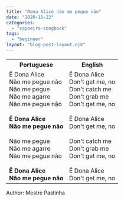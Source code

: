```yaml
---
title: "Dona Alice não me pegue não"
date: "2020-11-22"
categories: 
  - "capoeira-songbook"
tags: 
  - "beginner"
layout: "blog-post-layout.njk"
---
```


<table class="capoeira-table">
    <tr class="header-row">
        <th>Portuguese</th>
        <th>English</th>
    </tr>
    <tr>
        <td>Ê Dona Alice<br>
        Não me pegue não<br>
        Não me pegue<br>
        Não me agarre<br>
        Não me pegue não<br>
        <br>
        <strong>Ê Dona Alice<br>
        Não me pegue não</strong><br>
        <br>
        Não me pegue<br>
        Não me agarre<br>
        Não me pegue não<br>
        <br>
        <strong>Ê Dona Alice<br>
        Não me pegue não</strong></td>
        <td>Ê Dona Alice<br>
        Don't get me, no<br>
        Don't catch me<br>
        Don't grab me<br>
        Don't get me, no<br>
        <br>
        Ê Dona Alice<br>
        Don't get me, no<br>
        <br>
        Don't catch me<br>
        Don't grab me<br>
        Don't get me, no<br>
        <br>
        Ê Dona Alice<br>
        Don't get me, no</td>
    </tr>
</table>

<figcaption>
Author: Mestre Pastinha
</figcaption>